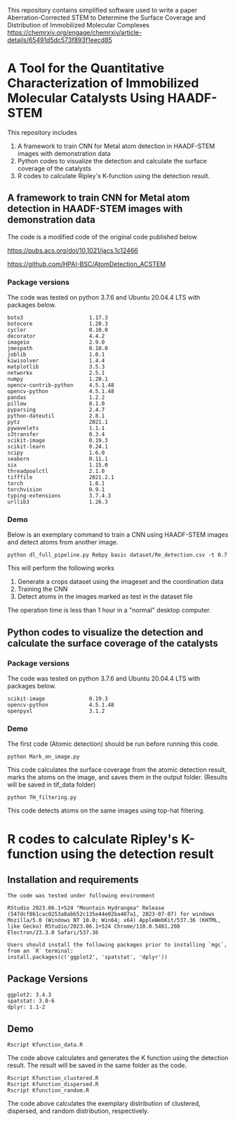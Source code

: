 This repository contains simplified software used to write a paper
Aberration-Corrected STEM to Determine the Surface Coverage and Distribution of Immobilized Molecular Complexes
https://chemrxiv.org/engage/chemrxiv/article-details/65491d5dc573f893f1eecd85

# A Tool for the Quantitative Characterization of Immobilized Molecular Catalysts Using HAADF-STEM

This repository includes
1) A framework to train CNN for Metal atom detection in HAADF-STEM images with demonstration data
2) Python codes to visualize the detection and calculate the surface coverage of the catalysts
3) R codes to calculate Ripley's K-function using the detection result.

## A framework to train CNN for Metal atom detection in HAADF-STEM images with demonstration data
The code is a modified code of the original code published below

https://pubs.acs.org/doi/10.1021/jacs.1c12466

https://github.com/HPAI-BSC/AtomDetection_ACSTEM

### Package versions
The code was tested on python 3.7.6 and Ubuntu 20.04.4 LTS with packages below.

```
boto3                     1.17.3
botocore                  1.20.3
cycler                    0.10.0
decorator                 4.4.2
imageio                   2.9.0
jmespath                  0.10.0
joblib                    1.0.1
kiwisolver                1.4.4
matplotlib                3.5.3
networkx                  2.5.1
numpy                     1.20.1
opencv-contrib-python     4.5.1.48
opencv-python             4.5.1.48
pandas                    1.2.2
pillow                    8.1.0
pyparsing                 2.4.7
python-dateutil           2.8.1
pytz                      2021.1
pywavelets                1.1.1
s3transfer                0.3.4
scikit-image              0.19.3
scikit-learn              0.24.1
scipy                     1.6.0
seaborn                   0.11.1
six                       1.15.0
threadpoolctl             2.1.0
tifffile                  2021.2.1
torch                     1.8.1
torchvision               0.9.1
typing-extensions         3.7.4.3
urllib3                   1.26.3
```

### Demo
Below is an exemplary command to train a CNN using HAADF-STEM images and detect atoms from another image.

```
python dl_full_pipeline.py Rebpy basic dataset/Re_detection.csv -t 0.7
```
This will perform the following works
 1. Generate a crops dataset using the imageset and the coordination data
 2. Training the CNN
 3. Detect atoms in the images marked as test in the dataset file

The operation time is less than 1 hour in a "normal" desktop computer.

## Python codes to visualize the detection and calculate the surface coverage of the catalysts

### Package versions
The code was tested on python 3.7.6 and Ubuntu 20.04.4 LTS with packages below.

```
scikit-image              0.19.3
opencv-python             4.5.1.48
openpyxl                  3.1.2
```


### Demo
The first code (Atomic detection) should be run before running this code.
```
python Mark_on_image.py
```
This code calculates the surface coverage from the atomic detection result, marks the atoms on the image, and saves them in the output folder.
(Results will be saved in tif_data folder)

```
python TH_filtering.py
```
This code detects atoms on the same images using top-hat filtering.

# R codes to calculate Ripley's K-function using the detection result


## Installation and requirements
```
The code was tested under following environment

RStudio 2023.06.1+524 "Mountain Hydrangea" Release (547dcf861cac0253a8abb52c135e44e02ba407a1, 2023-07-07) for windows
Mozilla/5.0 (Windows NT 10.0; Win64; x64) AppleWebKit/537.36 (KHTML, like Gecko) RStudio/2023.06.1+524 Chrome/110.0.5481.208 Electron/23.3.0 Safari/537.36

Users should install the following packages prior to installing `mgc`, from an `R` terminal:
install.packages(c('ggplot2', 'spatstat', 'dplyr'))
```

## Package Versions
```
ggplot2: 3.4.3
spatstat: 3.0-6
dplyr: 1.1-2
```

## Demo

```
Rscript Kfunction_data.R
```
The code above calculates and generates the K function using the detection result. The result will be saved in the same folder as the code.
```
Rscript Kfunction_clustered.R
Rscript Kfunction_dispersed.R
Rscript Kfunction_random.R
```
The code above calculates the exemplary distribution of clustered, dispersed, and random distribution, respectively.
